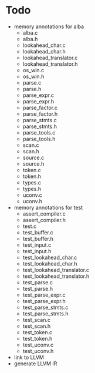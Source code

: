 # Todo
* memory annotations for alba
  * alba.c
  * alba.h
  * lookahead_char.c
  * lookahead_char.h
  * lookahead_translator.c
  * lookahead_translator.h
  * os_win.c
  * os_win.h
  * parse.c
  * parse.h
  * parse_expr.c
  * parse_expr.h
  * parse_factor.c
  * parse_factor.h
  * parse_stmts.c
  * parse_stmts.h
  * parse_tools.c
  * parse_tools.h
  * scan.c
  * scan.h
  * source.c
  * source.h
  * token.c
  * token.h
  * types.c
  * types.h
  * uconv.c
  * uconv.h
* memory annotations for test
  * assert_compiler.c
  * assert_compiler.h
  * test.c
  * test_buffer.c
  * test_buffer.h
  * test_input.c
  * test_input.h
  * test_lookahead_char.c
  * test_lookahead_char.h
  * test_lookahead_translator.c
  * test_lookahead_translator.h
  * test_parse.c
  * test_parse.h
  * test_parse_expr.c
  * test_parse_expr.h
  * test_parse_stmts.c
  * test_parse_stmts.h
  * test_scan.c
  * test_scan.h
  * test_token.c
  * test_token.h
  * test_uconv.c
  * test_uconv.h
* link to LLVM
* generate LLVM IR